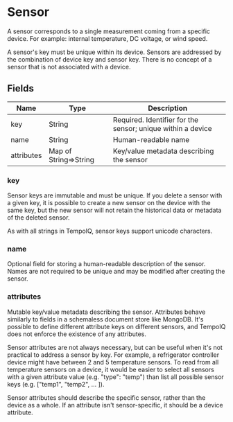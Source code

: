 # Sensor

A sensor corresponds to a single measurement coming from a specific device.
For example: internal temperature, DC voltage, or wind speed.

A sensor's key must be unique within its device. Sensors
are addressed by the combination of device key and sensor key. There
is no concept of a sensor that is not associated with a device.


## Fields

| Name | Type | Description |
|------|------|-------------|
| key | String | Required. Identifier for the sensor; unique within a device |
| name | String | Human-readable name |
| attributes | Map of String=>String | Key/value metadata describing the sensor |


### key

Sensor keys are immutable and must be unique. If you delete
a sensor with a given key, it is possible to create a new sensor on the device
with the same key, but the new sensor will not retain the historical data or
metadata of the deleted sensor.

As with all strings in TempoIQ, sensor keys support unicode characters.


### name

Optional field for storing a human-readable description of the sensor. Names
are not required to be unique and may be modified after creating the
sensor.


### attributes

Mutable key/value metadata describing the sensor. Attributes
behave similarly to fields in a schemaless document store like MongoDB.
It's possible to define different attribute keys on different sensors, and
TempoIQ does not enforce the existence of any attributes.

Sensor attributes are not always necessary, but can be useful when it's not
practical to address a sensor by key. For example, a refrigerator controller
device might have between 2 and 5 temperature sensors. To read from all
temperature sensors on a device, it would be easier to select all sensors with
a given attribute value (e.g. "type": "temp") than list all possible sensor
keys (e.g. ["temp1", "temp2", ... ]).

Sensor attributes should describe the specific sensor, rather than the
device as a whole. If an attribute isn't sensor-specific, it should be a
device attribute.
